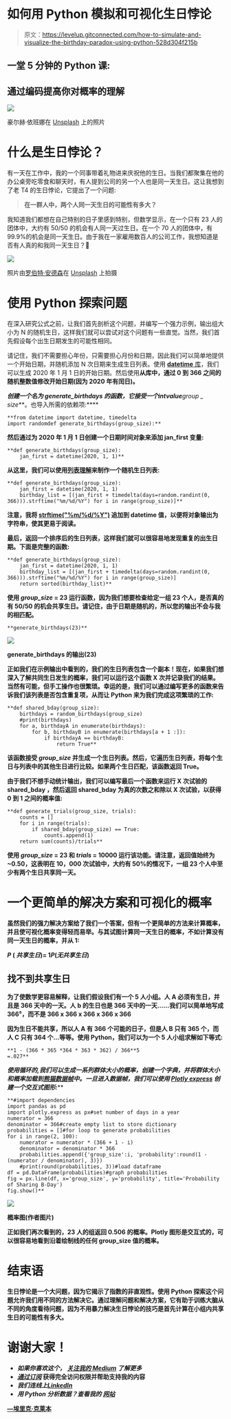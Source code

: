 # 如何用 Python 模拟和可视化生日悖论

> 原文：<https://levelup.gitconnected.com/how-to-simulate-and-visualize-the-birthday-paradox-using-python-528d304f215b>

## 一堂 5 分钟的 Python 课:

## 通过编码提高你对概率的理解

![](img/73968bc4af9606fd6227cf5ff196a3e0.png)

豪尔赫·依班娜在 [Unsplash](https://unsplash.com?utm_source=medium&utm_medium=referral) 上的照片

# 什么是生日悖论？

有一天在工作中，我的一个同事带着礼物进来庆祝他的生日。当我们都聚集在他的办公桌旁吃零食和聊天时，有人提到公司的另一个人也是同一天生日。这让我想到了老 T4 的生日悖论，它提出了一个问题:

> **在一群人中，两个人同一天生日的可能性有多大？**

我知道我们都想在自己特别的日子里感到特别，但数学显示，在一个只有 23 人的团体中，大约有 50/50 的机会有人同一天过生日。在一个 70 人的团体中，有 99.9%的机会是同一天生日。由于我在一家雇用数百人的公司工作，我想知道是否有人真的和我同一天生日？🤔

![](img/8294e015e8271a1463d1ab3992fb5ea8.png)

照片由[罗伯特·安德森](https://unsplash.com/@fochrist1?utm_source=medium&utm_medium=referral)在 [Unsplash](https://unsplash.com?utm_source=medium&utm_medium=referral) 上拍摄

# 使用 Python 探索问题

在深入研究公式之前，让我们首先剖析这个问题，并编写一个强力示例，输出组大小为 N 的随机生日，这样我们就可以尝试对这个问题有一些直觉。当然，我们首先假设每个出生日期发生的可能性相同。

请记住，我们不需要担心年份，只需要担心月份和日期，因此我们可以简单地提供一个开始日期，并随机添加 N 次日期来生成生日列表。使用 [**datetime** 库](https://docs.python.org/3/library/datetime.html)，我们可以生成 2020 年 1 月 1 日的开始日期。然后使用[](https://docs.python.org/3/library/datetime.html#timedelta-objects)****从库中，通过 0 到 366 之间的随机整数值修改开始日期(因为 2020 年有闰日)。****

****创建一个名为 **generate_birthdays** 的函数，它接受一个**int**value***group _ size***。也导入所需的依赖项:****

```
**from datetime import datetime, timedelta
import randomdef generate_birthdays(group_size):**
```

****然后通过为 2020 年 1 月 1 日创建一个日期时间对象来添加 **jan_first** 变量:****

```
**def generate_birthdays(group_size):
    jan_first = datetime(2020, 1, 1)**
```

****从这里，我们可以使用[列表理解](https://towardsdatascience.com/my-trick-to-learning-list-comprehensions-in-python-8a54e66d98b)来制作一个随机生日列表:****

```
**def generate_birthdays(group_size):
    jan_first = datetime(2020, 1, 1)
    birthday_list = [(jan_first + timedelta(days=random.randint(0, 366))).strftime("%m/%d/%Y") for i in range(group_size)]**
```

****注意，我将 [strftime("%m/%d/%Y")](https://docs.python.org/3/library/datetime.html#strftime-and-strptime-behavior) 追加到 datetime 值，以便将对象输出为字符串，使其更易于阅读。****

****最后，返回一个排序后的生日列表，这样我们就可以很容易地发现重复的出生日期。下面是完整的函数:****

```
**def generate_birthdays(group_size):
    jan_first = datetime(2020, 1, 1)
    birthday_list = [(jan_first + timedelta(days=random.randint(0, 366))).strftime("%m/%d/%Y") for i in range(group_size)]
    return sorted(birthday_list)**
```

****使用 *group_size* = 23 运行函数，因为我们想要检查给定一组 23 个人，是否真的有 50/50 的机会共享生日。请记住，由于日期是随机的，所以您的输出不会与我的相匹配。****

```
**generate_birthdays(23)**
```

****![](img/ddecf655415ae1e605ba680f712ee23a.png)****

****generate_birthdays 的输出(23)****

****正如我们在示例输出中看到的，我们的生日列表包含一个副本！现在，如果我们想深入了解共同生日发生的概率，我们可以运行这个函数 X 次并记录我们的结果。当然有可能，但手工操作也很繁琐。幸运的是，我们可以通过编写更多的函数来告诉我们该列表是否包含重复项，从而让 Python 来为我们完成这项繁琐的工作:****

```
**def shared_bday(group_size):
    birthdays = random_birthdays(group_size)
    #print(birthdays)
    for a, birthdayA in enumerate(birthdays):
        for b, birthdayB in enumerate(birthdays[a + 1 :]):
            if birthdayA == birthdayB:
                return True**
```

****该函数接受 *group_size* 并生成一个生日列表。然后，它遍历生日列表，将每个生日与列表中的其他生日进行比较。如果两个生日匹配，该函数返回 True。****

****由于我们不想手动统计输出，我们可以编写最后一个函数来运行 X 次试验的 **shared_bday** ，然后返回 shared_bday 为真的次数之和除以 X 次试验，以获得 0 到 1 之间的概率值:****

```
**def generate_trials(group_size, trials):
    counts = []
    for i in range(trials):
        if shared_bday(group_size) == True:
            counts.append(1)
    return sum(counts)/trials**
```

****使用 *group_size* = 23 和 *trials* = 10000 运行该功能。请注意，返回值始终为~0.50，这表明在 10，000 次试验中，大约有 50%的情况下，一组 23 个人中至少有两个生日共享同一天。****

# ****一个更简单的解决方案和可视化的概率****

****虽然我们的强力解决方案给了我们一个答案，但有一个更简单的方法来计算概率，并且使可视化概率变得轻而易举。与其试图计算同一天生日的概率，不如计算没有同一天生日的概率，并从 1:****

*****P* ( *共享生日*)= 1*P*(*无共享生日*)****

## ****找不到共享生日****

****为了使数学更容易解释，让我们假设我们有一个 5 人小组。人 A 必须有生日，并且是 366 天中的一天。人 b 的生日也是 366 天中的一天……我们可以简单地写成 366⁵，而不是 366 x 366 x 366 x 366 x 366****

****因为生日不能共享，所以人 A 有 366 个可能的日子，但是人 B 只有 365 个，而人 C 只有 364 个…等等。使用 Python，我们可以为一个 5 人小组求解如下等式:****

```
**1 - (366 * 365 *364 * 363 * 362) / 366**5
=.027**
```

****使用循环的*,我们可以生成一系列群体大小的概率，创建一个字典，并将群体大小和概率加载到[熊猫数据帧](https://pandas.pydata.org/docs/reference/api/pandas.DataFrame.html)中。一旦进入数据帧，我们可以使用 [Plotly express](https://plotly.com/python/line-charts/) 创建一个交互式图形:*****

```
**#import dependencies
import pandas as pd
import plotly.express as px#set number of days in a year
numerator = 366
denominator = 366#create empty list to store dictionary
probabilities = []#for loop to generate probabilities
for i in range(2, 100):
    numerator = numerator * (366 + 1 - i)
    denominator = denominator * 366
    probabilities.append({'group_size':i, 'probability':round(1 - (numerator / denominator), 3)})
    #print(round(probabilities, 3))#load dataframe
df = pd.DataFrame(probabilities)#graph probabilities
fig = px.line(df, x='group_size', y='probability', title='Probability of Sharing B-Day')
fig.show()**
```

****![](img/68b9aef91edd526a4a8ff63b578aaddf.png)****

****概率图(作者图片)****

****正如我们再次看到的，23 人的组返回 0.506 的概率。Plotly 图形是交互式的，可以很容易地看到沿着绘制线的任何 group_size 值的概率。****

# ****结束语****

****生日悖论是一个大问题，因为它揭示了指数的非直观性。使用 Python 探索这个问题允许我们用不同的方法解决它。通过理解问题和解决方案，它有助于训练大脑从不同的角度看待问题，因为不用暴力解决生日悖论的技巧是首先计算在小组内共享生日的可能性有多大。****

# ****谢谢大家！****

*   *****如果你喜欢这个，* [*关注我的 Medium*](https://medium.com/@erickleppen) *了解更多*****
*   ****[*通过订阅*](https://erickleppen.medium.com/membership) 获得完全访问权限并帮助支持我的内容****
*   *****我们连线上*[*LinkedIn*](https://www.linkedin.com/in/erickleppen01/)****
*   *****用 Python 分析数据？查看我的* [*网站*](https://pythondashboards.com/)****

****[**—埃里克·克莱本**](http://pythondashboards.com/)****